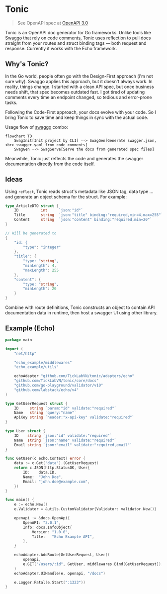 # Tonic

> See OpenAPI spec at [OpenAPI 3.0](https://spec.openapis.org/oas/latest.html)

Tonic is an OpenAPI doc generator for Go frameworks. Unlike tools like [Swaggo](https://github.com/swaggo/swag) that rely on code comments, Tonic uses reflection to pull docs straight from your routes and struct binding tags — both request and response. Currently it works with the Echo framework.


## Why's Tonic?

In the Go world, people often go with the Design-First approach (i'm not sure why). Swaggo applies this approach, but it doesn't always work. In reality, things change. I started with a clean API spec, but once business needs shift, that spec becomes outdated fast. I got tired of updating comments every time an endpoint changed, so tedious and error-prone tasks.

Following the Code-First approach, your docs evolve with your code. So I bring Tonic to save time and keep things in sync with the actual code.

Usage flow of [swaggo](https://github.com/swaggo) combo:

```mermaid
flowchart TD
    SwagInit[Init project by CLI] --> SwagGen[Generate swagger.json, <br> swagger.yaml from code comments]
    SwagGen --> SwagServe[Serve the docs from generated spec files]
```

Meanwhile, Tonic just reflects the code and generates the swagger documentation directly from the code itself.

## Ideas

Using `reflect`, Tonic reads struct's metadata like JSON tag, data type ... and generate an object schema for the struct. For example:

```go
type ArticleDTO struct {
    ID 		    int 	`json:"id"`
    Title 	    string	`json:"title" binding:"required,min=4,max=255"`
    Content 	string	`json:"content" binding:"required,min=20"`
}

// Will be generated to
{
    "id: {
	    "type": "integer"
    },
    "title": {
        "type: "string",
        "minLength": 4,
        "maxLength": 255
    },
    "content": {
        "type: "string",
        "minLength": 20
    }
}
```

Combine with route definitions, Tonic constructs an object to contain API documentation data in runtime, then host a swagger UI using other library.

## Example (Echo)

```go
package main

import (
	"net/http"

	"echo_example/middlewares"
	"echo_example/utils"

	echoAdapter "github.com/TickLabVN/tonic/adapters/echo"
	"github.com/TickLabVN/tonic/core/docs"
	"github.com/go-playground/validator/v10"
	"github.com/labstack/echo/v4"
)

type GetUserRequest struct {
	ID     string `param:"id" validate:"required"`
	Name   string `query:"name"`
	ApiKey string `header:"x-api-key" validate:"required"`
}

type User struct {
	ID    string `json:"id" validate:"required"`
	Name  string `json:"name" validate:"required"`
	Email string `json:"email" validate:"required,email"`
}

func GetUser(c echo.Context) error {
	data := c.Get("data").(GetUserRequest)
	return c.JSON(http.StatusOK, User{
		ID:    data.ID,
		Name:  "John Doe",
		Email: "john.doe@example.com",
	})
}

func main() {
	e := echo.New()
	e.Validator = &utils.CustomValidator{Validator: validator.New()}

	openapi := &docs.OpenApi{
		OpenAPI: "3.0.1",
		Info: docs.InfoObject{
			Version: "1.0.0",
			Title:   "Echo Example API",
		},
	}

	echoAdapter.AddRoute[GetUserRequest, User](
		openapi,
		e.GET("/users/:id", GetUser, middlewares.Bind[GetUserRequest]),
	)
	echoAdapter.UIHandle(e, openapi, "/docs")

	e.Logger.Fatal(e.Start(":1323"))
}
```
